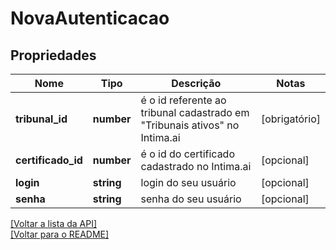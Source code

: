 # NovaAutenticacao

## Propriedades
Nome | Tipo | Descrição | Notas
------------ | ------------- | ------------- | -------------
**tribunal_id** | **number** | é o id referente ao tribunal cadastrado em "Tribunais ativos" no Intima.ai | [obrigatório] 
**certificado_id** | **number** | é o id do certificado cadastrado no Intima.ai | [opcional] 
**login** | **string** | login do seu usuário | [opcional] 
**senha** | **string** | senha do seu usuário | [opcional] 

[[Voltar a lista da API]](../../../README.md#Documentação-para-os-Endpoints-da-API)    
[[Voltar para o README]](../../../README.md#Intima.ai---SDK-NodeJS)
